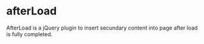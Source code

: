 afterLoad
=========

AfterLoad is a jQuery plugin to insert secundary content into page after load is fully completed.
